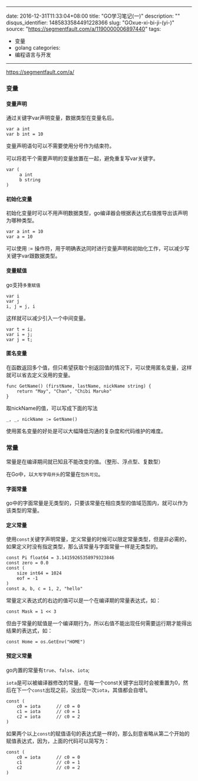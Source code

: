 
---
date: 2016-12-31T11:33:04+08:00
title: "GO学习笔记(一)"
description: ""
disqus_identifier: 1485833584491228366
slug: "GOxue-xi-bi-ji-(yi-)"
source: "https://segmentfault.com/a/1190000006897440"
tags: 
- 变量 
- golang 
categories:
- 编程语言与开发
---

https://segmentfault.com/a/

### 变量

#### 变量声明

通过关键字var声明变量，数据类型在变量名后。

    var a int
    var b int = 10

变量声明语句可以不需要使用分号作为结束符。

可以将若干个需要声明的变量放置在一起，避免重复写var关键字。

    var (
         a int
         b string
    )

#### 初始化变量

初始化变量时可以不用声明数据类型，go编译器会根据表达式右值推导出该声明为哪种类型。

    var a int = 10
    var a = 10

可以使用 :=
操作符，用于明确表达同时进行变量声明和初始化工作，可以减少写关键字var跟数据类型。

#### 变量赋值

go支持`多重赋值`

    var i
    var j
    i, j = j, i

这样就可以减少引入一个中间变量。

    var t = i;
    var i = j;
    var j = t;

#### 匿名变量

在函数返回多个值，但只希望获取个别返回值的情况下，可以使用匿名变量，这样就可以省去定义没用的变量。

    func GetName() (firstName, lastName, nickName string) {
        return "May", "Chan", "Chibi Maruko"
    }

取nickName的值，可以写成下面的写法

    _, _, nickName := GetName()

使用匿名变量的好处是可以大幅降低沟通的复杂度和代码维护的难度。

### 常量

常量是在编译期间就已知且不能改变的值。（整形、浮点型、复数型）

在Go中，以`大写字母开头`的常量在`包外可见`。

#### 字面常量

go中的字面常量是无类型的，只要该常量在相应类型的值域范围内，就可以作为该类型的常量。

#### 定义常量

使用`const`关键字声明常量，定义常量的时候可以限定常量类型，但是非必需的，如果定义时没有指定类型，那么该常量与字面常量一样是无类型的。

    const Pi float64 = 3.14159265358979323846
    const zero = 0.0
    const (
        size int64 = 1024
        eof = -1
    )
    const a, b, c = 1, 2, "hello"

常量定义表达式的右边的值可以是一个在编译期的常量表达式，如：

    const Mask = 1 << 3

但由于常量的赋值是一个编译期行为，所以右值不能出现任何需要运行期才能得出结果的表达式，如：

    const Home = os.GetEnv("HOME")

#### 预定义常量

go内置的常量有`true`、`false`、`iota`;

`iota`是可以被编译器修改的常量，在每一个const关键字出现时会被重置为0，然后在下一个`const`出现之前，没出现一次`iota`，其值都会自增1。

    const (
        c0 = iota      // c0 = 0
        c1 = iota      // c0 = 1
        c2 = iota      // c0 = 2
    )

如果两个以上`const`的赋值语句的表达式是一样的，那么刻意省略从第二个开始的赋值表达式，因为，上面的代码可以简写为：

    const (
        c0 = iota      // c0 = 0
        c1             // c0 = 1
        c2             // c0 = 2
    )

